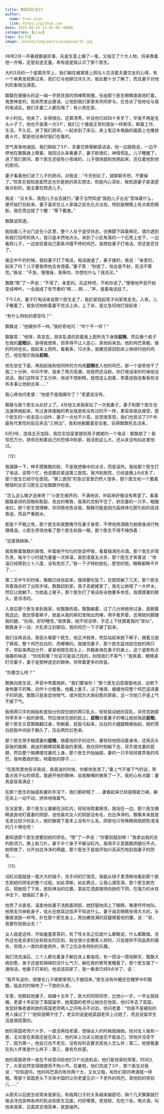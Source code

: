 ```yaml
---
title: 飘飘回忆录15
author:
  name: Piao piao
  link: https://github.com
date: 2019-06-25 11:45:00 +0800
categories: [piao]
tags: [wife]
image: /assets/img/posts/piaopiao/15.jpg
---
```


06年2月一开春就都是好事，先是生意上赚了一笔，又结交了个大人物，将来靠着他一齐做，定是前途无量。再有就是我认识了那个医生。

大约3月的一个星期天早上，我们躺在被窝里上网与人交流着夫妻交友的心得，有一个单男发视屏过来，我们已与他聊过许久次，彼此都十分了解了，而且妻子对他的形象相当满意。

飘飘在摄像头的这一端一手抓住我的肉棒帮我撸，任由那个医生眼睛直直地盯着，鬼使神差的，我突然发出邀请，让他到我们家里来共同参与。在告诉了他地址与我的电话后，我们夫妻二人都后悔了：有小孩在家。

半小时后，他来了，长得很白，还算清秀，听说他已经四十多岁了，毕竟不再是毛头小子了。他也不是第一次3Ｐ，我们三个像是正常的朋友一样聊天，聊着工作、生活。不久后，进了我们房间，一起坐到了床沿，床上笔记本电脑的画面上也播放着Ａ片，那是他没来时我们在看的。

空气渐渐地凝固，我们聊起了3Ｐ、夫妻交换等敏感话语，他一边跟我说，一边不停地在飘飘身上瞟着。我回过头来看妻子，妻子脸很红，神情慌乱。儿子睡醒了，进了我们房间，那个医生还挺有小孩缘的，儿子很快就和他熟起来，还拉着他到他的房间。

妻子看着他们进了儿子的房间，对我说：“今天别玩了，就聊聊天吧，不要操了。”但其实我知道虽然这也许是她的真实想法，但是内心深处，我知道妻子是渴望做点别的，她主要在顾虑儿子。

我说：“没关系，我抱儿子出去就行。”妻子当然知道“我抱儿子出去”意味着什么，便开始打扮起来。妻子喜欢在让人家操之前先化点淡妆，特别是眼睛上有点紫色眼影。我在旁边提了个醒：“等下戴套。”

飘飘说知道。

我抱着儿子出门走在小区里，整个人处于虚空状态，彷佛脚下踩着棉花，偶尔遇到和我打招呼的熟人，我只是木然地点头。来到了小区角落的一个石凳上坐下，一边看顾儿子，一边安抚着自己那条冲撞不停的鸡巴。我想给妻子打电话，但还是忍住了。

接近中午的时候，我给妻子打了电话，电话拨通了，妻子接的，我说：“亲爱的，起床了吗？儿子要我带他去肯德基。”妻子答：“别提了，他总是不射，死活不算完。”我说：“不急，慢慢操，我等你。你想吃什么？我去买。”

飘飘“嗯”了一声说：“不用了，亲爱的。先这样吧，不和你说了。”慢慢地声音开始变成呻吟，一会就成了有节奏的“啊……啊……”声，接着电话挂了。

下午2点，妻子打电话来说那个医生走了，我赶紧抱起孩子向家里走去。入夜，儿子睡着了，我急切地盼着妻干完活上床。上了床，我又急切地打探起来：

“有什么特别的感受吗？”

飘飘说：“他跟你不一样。”我好奇地问：“咋个不一样？”

飘飘答：“他呀，真变态，胡言乱语的抓着我上厕所洗下身跟**屁眼**，然后像个疯子在我的**屁眼**舔，舔得我想笑，但弄得不让人恶心，真他妈来劲。他的鸡巴真粗，做的时间也长。我起来上厕所，看看表，12点多。我撒完尿回到床上继续叼他的鸡巴，他在暗示我操**屁眼**。

他先坐在下面，再抱起我和他同样的方向用**屁眼**套入他的鸡巴，那一个姿势他干了我二十分钟，中间不停，我来了两次高潮，他竟然还没射。你打电话来的时候他没说话，我们这样呆了五分钟，他说不想射精，就想这么抱着，笑着逗我说看我有没有本事让他射出来……”

我心疼地问老婆：“他是不是插痛你了？”老婆说没有。

飘飘与那个医生从此好上了。4月他又来我家玩了一次我妻子，妻子和那个医生也迅速熟络起来，有过身体接触的男女就是和没有过的不一样，更容易彼此接受，那个医生的一些变态小动作，妻子一点也不介意，反而很享受。我们也尝试了3Ｐ中最有代表性的前后夹击“三明治”，我和他都戴着安全套，玩得飘飘死去活来。

6月3号，连续五天加班，我在实验室里接到孩子姥姥的一个电话：飘飘病了！我惊恐万分，拼命压制着自己的恐惧冲到家，我活到这么大，还从来没有如此害怕过。

（12）

我镇静一下，伸手摸飘飘的脸，不是我想像中的冰凉，而是滚热。我给那个医生打了电话，说帮个忙，他说要赶紧送第三医院。我冲到医院，已经是晚上6点多了，那个医生已经守在医院。“第三医院”的急诊室里仍然人很多，那个医生和一个戴着眼镜的女实习医生正给飘飘作检查。

“怎么这么晚才送来呀？”小医生细声的、不满地说，听起来好像没有希望了。看着飘飘紧闭的双眼和乾裂、发白的嘴唇，我真的克制不住了，抓住妻的一只手，眼圈发红。那个医生很理解，并同情地告诉我，飘飘可能是因为扁桃体化脓引起的高烧昏迷，而且严重脱水。

那是个不眠之夜，那个医生和我整晚守在妻子身旁，不停地用酒精为她擦身进行物理降温。小医生奇怪地看了那个医生和我一眼，那个医生不得不掩饰着：

“这是我妹妹。”

我观察着飘飘的表情，听着她不均匀的急促呼吸，看着输液的点滴。那个医生非常负责，每半个小时就为妻量一次体温，直到凌晨五点多，那个医生才笑着说：“体温已经降到三十八度，没有危险了。”我一下子特别放松，感觉好困，眼睛都睁不开了……

第二天中午的时候，飘飘已经坐起来，饿得要吃饭了。在医院躺了几天，那个医生背着我办好了出院手续。飘飘回到家，孩子去姥姥家了，我先让她喝了一大杯水，然后让她躺下，为她盖上被子。那个医生打了电话告诉她要多休息，我摸摸妻的额头，是凉凉的。

入夜后那个医生来到我家，给飘飘检查。飘飘躺着，过了几分钟她转过身，面朝着我这边，我还穿着裤子，她是从我的裤扣里掏出肉棒，用手套弄着，还用她的脚蹭我的腿，“别闹，好好睡觉。”我笑着，她不但没停，手还上下抚摸着我的“家伙”，飘飘身子一动，大乳房立刻颤动，我的鸡巴一下子硬了起来。

我们没再说话，我低头看那个医生，他正冲我笑，然后站起来脱下裤子，跟着又脱了裤衩，整个鸡巴白白的、肉嘟嘟的。我搂住妻子，那个医生猛地捉住她的两只手，举起来两边分开，紧紧地按在枕头上，并翻身骑在妻子的身上，这个姿势有点强暴的味道：“你找死哪？你这可是自己找的，别怪我们不客气！”我笑着，眼睛紧盯住妻子，妻子是那种迷恋的眼神，但带着更多的欣喜。

“你要怎么样？”

飘飘向医生说，声音中带着挑衅。“我们要操你！”那个医生边恶狠狠地说，边俯下身吻妻子的嘴，动作十分粗鲁。他戴上套子，沾了唾液，缓缓地将整个鸡巴送进妻子的阴道。飘飘只是急促地喘气，或许因为大病初愈的原故，这一次她几乎是上气不接下气。

我用两只手的拇指和食指分别捏住她的两只乳头，轻轻晃动她的双乳，并欣赏她那待宰羔羊一般的表情，然后骑坐在她的脸上，**屁眼**对着妻子的嘴让她给我舔**屁眼**。那个医生示意飘飘翻过身，侧躺着，屁股弓起来，白白的大腿腿略微抬起，她的雪白屁股中间由于躺久了，压出两陀红色来。

那个医生用手触摸妻的**屁眼**，随着他的手的动作，妻轻轻地扭动着身体，还用舌头舔我的胳膊，痴迷的眼睛观察着我的表情。我也同时侧躺下去，双手搂住妻的肩膀，然后整个胳膊搂住妻的上身。那个医生开始抽插，妻的一只手轻轻套弄我的鸡巴，我吻着她的脸，吻着她的脖子……

“在医院里他告诉我说，我昏迷的时候，你都快急哭了。”妻上气不接下气的说，带着点孩子似的得意。我避开他的眼神，自我解嘲的微笑了一下。我的心有点酸：妻真是容易满足！

在那个医生的抽插和妻的手淫下，我们都射精了……妻看起来已经是精疲力竭，躺在床上一动不动，拼命地喘着气。

在浴室里，那个医生让妻躺在浴缸内，轻轻地帮妻擦洗，我站在一边。那个医生眼睛直直地盯着妻的阴部，说他喜欢女人的阴部没有毛，白白净净的。飘飘本来就是毛发比较少的女人，她的腋窝下基本上没有什么毛，阴部也只有稀稀疏疏颜色浅浅的几十根毛吧！

妻知道那个医生想要刮她的阴毛，“嗯”了一声说：“你要刮就刮嘛！”我拿出我的吉列剃须刀，换上新刀片。妻子半个身子平躺浴缸内，我用手示意飘飘把腿分开点，她照做了，分开白白净净的两腿，那个医生于是就开始兴高采烈地刮我妻子的阴毛……

 （13）

浴缸对面就是一面大大的镜子，洗手间的灯很亮，我能从镜子里清晰地看到那个医生剃她的阴毛的整个过程，如此清晰，如此靠近，让我心潮澎湃。那个医生剃完后，把她抱了下来，放到淋浴的位置，拿起花洒直接喷向她的下阴，在强力的水柱冲击下，她缩起了身子。

他弄了点香皂，温柔地给妻子洗刷着阴部，她舒服地闭上了眼睛，嘴里哼哼地叫。他用毛巾抹乾身子，低头在她耳边低声不知说什么，妻子闻言眼睛张得大大的，头像拨浪鼓一样甩，扑在那个医生身上，用白嫩饱满的双腿缠着他的腰，说：“哥，我要你抱我出去！”

女人就是这样，开始羞羞答答的，有了性关系之后就什么都敢说，什么都敢做。另外这也是良家妇女和妓女的区别，妓女很少会撒客人娇的，只会提供不同品质的服务，但情人一类的却是例外，熟了之后会有特别的乐趣。

我们洗完澡后，三个人都光着身子躺在床上看电视，有一搭没一搭地聊天，飘飘大病初愈，身子还是软绵绵的没什么气力，躺在我的臂弯里睡着了。那个医生接了一通电话，他妻子打来的，他说该回家了，我一看表已经9点半了，说：

“我开车送你，顺便去儿子姥姥家把儿子接回来。”医生没有吵醒还在睡梦中的飘飘，临走的时候吻了一下她的头发。

车里，他聊起他妻子，结婚十五年了，医大的同班同学，比他小一岁，一毕业就结婚，老婆十年前到了英国留学，她英国的老师让她住在他家。他02年去了英国，发现好像老婆和她的英国老师两人之间有点不对劲，他问老婆：“你是不是被别的男人操过了？”她知道瞒不住了，老实的说是她英国老师上过她了，而且说留学生活是很寂寞的。

她的英国老师六十岁，一直没再找老婆，想操女人的时候就操她。他对女人独有一套，无论是在表面还是在床上，他的床上功夫让她迷恋不能自己。但他并没受不了，因为第一，他自己也不老实，没有权利去要求其他人怎么样；第二，他想看妻在别人怀里是什么样子；第三，妻有负疚感。

她的英国老师一直在不经意间给他们3Ｐ创造机会，他们是他家的常客，时间久了，大家自然变得随便而不拘小节。在暑假，他们完成了3Ｐ，那个医生对我说：“你知道吗，他的鸡巴真的有你两个大，又长又粗，和你们家的啤酒瓶一样粗。等那个英国老头下次来中国时让你老婆见识一下老外的鸡巴，真他妈的带劲儿……”

从那天以后医生经常来我家玩，和我两口子的关系越来越密切，隔个几天飘飘就打电话寻找各种各样的机会和医生见面，约好哪里。老规矩，先吃个饭，喝点酒，叫他来我家，见面其实很简单，就是操屄。
